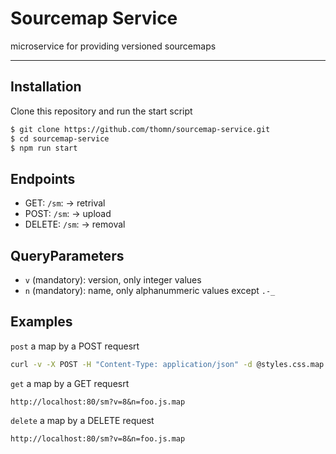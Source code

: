 <h1 align="left">Sourcemap Service</h1>

microservice for providing versioned sourcemaps

***

## Installation
Clone this repository and run the start script

```bash
$ git clone https://github.com/thomn/sourcemap-service.git
$ cd sourcemap-service
$ npm run start
```

## Endpoints
* GET: `/sm`:  -> retrival
* POST: `/sm`: -> upload
* DELETE: `/sm`: -> removal

## QueryParameters
* `v` (mandatory): version, only integer values 
* `n` (mandatory): name, only alphanummeric values except `.-_` 

## Examples
`post` a map by a POST requesrt
```bash
curl -v -X POST -H "Content-Type: application/json" -d @styles.css.map "http://localhost:80/sm?v=2&n=styles.map"
```

`get` a map by a GET requesrt
```
http://localhost:80/sm?v=8&n=foo.js.map
```

`delete` a map by a DELETE request  
```
http://localhost:80/sm?v=8&n=foo.js.map
```
